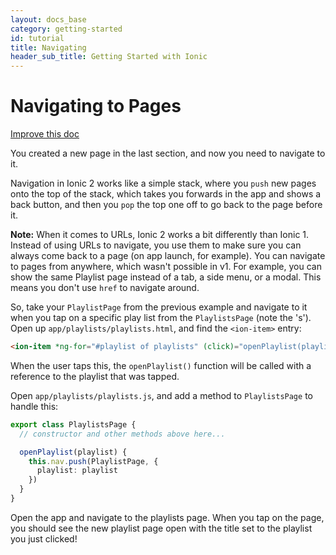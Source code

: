 ```yaml
---
layout: docs_base
category: getting-started
id: tutorial
title: Navigating
header_sub_title: Getting Started with Ionic
---
```



<h1 class="title">Navigating to Pages</h1>
<a class="improve-v2-docs" href='https://github.com/driftyco/ionic-site/edit/ionic2/docs/v2/getting-started/navigating/index.md'>
Improve this doc
</a>

You created a new page in the last section, and now you need to navigate to it.

Navigation in Ionic 2 works like a simple stack, where you `push` new pages onto the
top of the stack, which takes you forwards in the app and shows a back button,
and then you `pop` the top one off to go back to the page before it.

<strong>Note:</strong> When it comes to URLs, Ionic 2 works a bit differently than Ionic 1. Instead of using URLs to navigate, you use them to make sure you can always come back to a page (on app launch, for example). You can navigate to pages from anywhere, which wasn't possible in v1. For example, you can show the same Playlist page instead of a tab, a side menu, or a modal. This means you don't use `href` to navigate around.

So, take your `PlaylistPage` from the previous example and navigate to it when you tap on a specific play list from the `PlaylistsPage` (note the 's'). Open up `app/playlists/playlists.html`, and find the `<ion-item>` entry:

```html
<ion-item *ng-for="#playlist of playlists" (click)="openPlaylist(playlist)">{{playlist.title}}</ion-item>
```

When the user taps this, the `openPlaylist()` function will be called with a reference to the playlist that was tapped.

Open `app/playlists/playlists.js`, and add a method to `PlaylistsPage` to handle this:

```ts
export class PlaylistsPage {
  // constructor and other methods above here...

  openPlaylist(playlist) {
    this.nav.push(PlaylistPage, {
      playlist: playlist
    })
  }
}
```

Open the app and navigate to the playlists page. When you tap on the page, you should see the new playlist page open with the title set to the playlist you just clicked!
